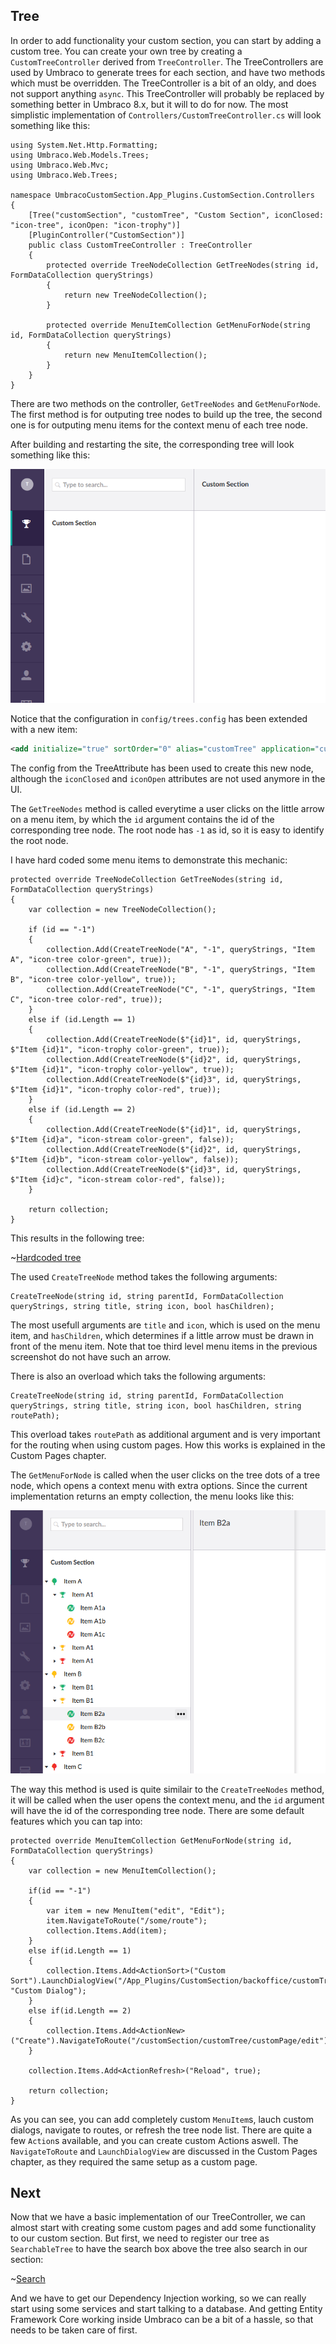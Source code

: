 ﻿## Tree

In order to add functionality your custom section, you can start by adding a custom tree. 
You can create your own tree by creating a `CustomTreeController` derived from `TreeController`. 
The TreeControllers are used by Umbraco to generate trees for each section, and have two methods
which must be overridden. The TreeController is a bit of an oldy, and does not support anything 
`async`. This TreeController will probably be replaced by something better in Umbraco 8.x, but it
will to do for now. The most simplistic implementation of `Controllers/CustomTreeController.cs` will
look something like this:

``` Csharp
using System.Net.Http.Formatting;
using Umbraco.Web.Models.Trees;
using Umbraco.Web.Mvc;
using Umbraco.Web.Trees;

namespace UmbracoCustomSection.App_Plugins.CustomSection.Controllers
{
	[Tree("customSection", "customTree", "Custom Section", iconClosed: "icon-tree", iconOpen: "icon-trophy")]
	[PluginController("CustomSection")]
	public class CustomTreeController : TreeController
	{
		protected override TreeNodeCollection GetTreeNodes(string id, FormDataCollection queryStrings)
		{
			return new TreeNodeCollection();
		}

		protected override MenuItemCollection GetMenuForNode(string id, FormDataCollection queryStrings)
		{
			return new MenuItemCollection();
		}
	}
}
```

There are two methods on the controller, `GetTreeNodes` and `GetMenuForNode`. The first method is for 
outputing tree nodes to build up the tree, the second one is for outputing menu items for the context menu
of each tree node.

After building and restarting the site, the corresponding tree will look something like this:

![Tree](images/tree1.png)

Notice that the configuration in `config/trees.config` has been extended with a new item:

``` xml
<add initialize="true" sortOrder="0" alias="customTree" application="customSection" title="Custom Section" iconClosed="icon-tree" iconOpen="icon-trophy" type="UmbracoCustomSection.App_Plugins.CustomSection.Controllers.CustomTreeController, UmbracoCustomSection" />
```

The config from the TreeAttribute has been used to create this new node, although the `iconClosed`
and `iconOpen` attributes are not used anymore in the UI. 

The `GetTreeNodes` method is called everytime a user clicks on the little arrow on a menu item, by
which the `id` argument contains the id of the corresponding tree node. The root node has `-1` as id,
so it is easy to identify the root node. 

I have hard coded some menu items to demonstrate this mechanic:

``` Csharp
protected override TreeNodeCollection GetTreeNodes(string id, FormDataCollection queryStrings)
{
	var collection = new TreeNodeCollection();

	if (id == "-1")
	{
		collection.Add(CreateTreeNode("A", "-1", queryStrings, "Item A", "icon-tree color-green", true));
		collection.Add(CreateTreeNode("B", "-1", queryStrings, "Item B", "icon-tree color-yellow", true));
		collection.Add(CreateTreeNode("C", "-1", queryStrings, "Item C", "icon-tree color-red", true));
	}
	else if (id.Length == 1)
	{
		collection.Add(CreateTreeNode($"{id}1", id, queryStrings, $"Item {id}1", "icon-trophy color-green", true));
		collection.Add(CreateTreeNode($"{id}2", id, queryStrings, $"Item {id}1", "icon-trophy color-yellow", true));
		collection.Add(CreateTreeNode($"{id}3", id, queryStrings, $"Item {id}1", "icon-trophy color-red", true));
	}
	else if (id.Length == 2)
	{
		collection.Add(CreateTreeNode($"{id}1", id, queryStrings, $"Item {id}a", "icon-stream color-green", false));
		collection.Add(CreateTreeNode($"{id}2", id, queryStrings, $"Item {id}b", "icon-stream color-yellow", false));
		collection.Add(CreateTreeNode($"{id}3", id, queryStrings, $"Item {id}c", "icon-stream color-red", false));
	}

	return collection;
}
```

This results in the following tree:

~[Hardcoded tree](images/tree2.png)

The used `CreateTreeNode` method takes the following arguments:

``` Csharp
CreateTreeNode(string id, string parentId, FormDataCollection queryStrings, string title, string icon, bool hasChildren);
```

The most usefull arguments are `title` and `icon`, which is used on the menu item, and `hasChildren`, which determines
if a little arrow must be drawn in front of the menu item. Note that toe third level menu items in the previous screenshot
do not have such an arrow. 

There is also an overload which taks the following arguments:

``` Csharp
CreateTreeNode(string id, string parentId, FormDataCollection queryStrings, string title, string icon, bool hasChildren, string routePath);
```

This overload takes `routePath` as additional argument and is very important for the routing when using custom pages. 
How this works is explained in the Custom Pages chapter. 

The `GetMenuForNode` is called when the user clicks on the tree dots of a tree node, which opens a context menu with
extra options. Since the current implementation returns an empty collection, the menu looks like this:

![Empty menu](images/tree3.png)

The way this method is used is quite similair to the `CreateTreeNodes` method, it will be called when the user
opens the context menu, and the `id` argument will have the id of the corresponding tree node. There are some default 
features which you can tap into:

``` CSharp
protected override MenuItemCollection GetMenuForNode(string id, FormDataCollection queryStrings)
{
	var collection = new MenuItemCollection();

	if(id == "-1")
	{
		var item = new MenuItem("edit", "Edit");
		item.NavigateToRoute("/some/route");
		collection.Items.Add(item);
	}
	else if(id.Length == 1)
	{
		collection.Items.Add<ActionSort>("Custom Sort").LaunchDialogView("/App_Plugins/CustomSection/backoffice/customTree/dialog.html", "Custom Dialog");
	}
	else if(id.Length == 2)
	{
		collection.Items.Add<ActionNew>("Create").NavigateToRoute("/customSection/customTree/customPage/edit");
	}

	collection.Items.Add<ActionRefresh>("Reload", true);

	return collection;
}
```

As you can see, you can add completely custom `MenuItem`s, lauch custom dialogs, navigate to routes, or refresh
the tree node list. There are quite a few `Action`s available, and you can create custom Actions aswell. The
`NavigateToRoute` and `LaunchDialogView` are discussed in the Custom Pages chapter, as they required the same
setup as a custom page. 

## Next

Now that we have a basic implementation of our TreeController, we can almost start with creating some 
custom pages and add some functionality to our custom section. But first, we need to register our tree
as `SearchableTree` to have the search box above the tree also search in our section:

~[Search](images/tree5.png)

And we have to get our Dependency Injection working, so we can really start using some services and start
talking to a database. And getting Entity Framework Core working inside Umbraco can be a bit of a hassle,
so that needs to be taken care of first.